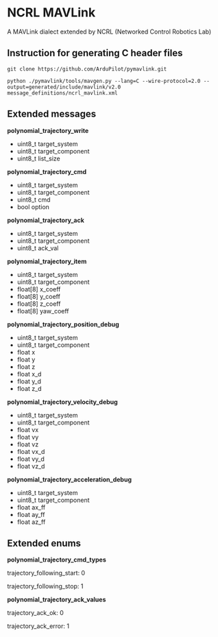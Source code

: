 # NCRL MAVLink

A MAVLink dialect extended by NCRL (Networked Control Robotics Lab)

## Instruction for generating C header files

```
git clone https://github.com/ArduPilot/pymavlink.git

python ./pymavlink/tools/mavgen.py --lang=C --wire-protocol=2.0 --output=generated/include/mavlink/v2.0 message_definitions/ncrl_mavlink.xml
```

## Extended messages

**polynomial_trajectory_write**

  * uint8_t target_system
  * uint8_t target_component
  * uint8_t list_size

**polynomial_trajectory_cmd**

  * uint8_t target_system
  * uint8_t target_component
  * uint8_t cmd
  * bool option

**polynomial_trajectory_ack**

  * uint8_t target_system
  * uint8_t target_component
  * uint8_t ack_val

**polynomial_trajectory_item**

  * uint8_t target_system
  * uint8_t target_component
  * float[8] x_coeff
  * float[8] y_coeff
  * float[8] z_coeff
  * float[8] yaw_coeff
  
  **polynomial_trajectory_position_debug**

  * uint8_t target_system
  * uint8_t target_component
  * float x
  * float y
  * float z
  * float x_d
  * float y_d
  * float z_d
  
  **polynomial_trajectory_velocity_debug**

  * uint8_t target_system
  * uint8_t target_component
  * float vx
  * float vy
  * float vz
  * float vx_d
  * float vy_d
  * float vz_d

  **polynomial_trajectory_acceleration_debug**

  * uint8_t target_system
  * uint8_t target_component
  * float ax_ff
  * float ay_ff
  * float az_ff

## Extended enums

**polynomial_trajectory_cmd_types**

trajectory_following_start: 0

trajectory_following_stop: 1

**polynomial_trajectory_ack_values**

trajectory_ack_ok: 0

trajectory_ack_error: 1
